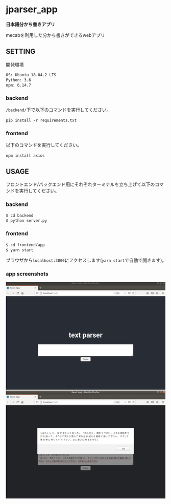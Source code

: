 # jparser_app
**日本語分かち書きアプリ**

mecabを利用した分かち書きができるwebアプリ

## SETTING
開発環境
```
OS: Ubuntu 18.04.2 LTS
Python: 3.6
npm: 6.14.7
```

### backend
`/backend/`下で以下のコマンドを実行してください。

`pip install -r requirements.txt`

### frontend
以下のコマンドを実行してください。

`npm install axios`


## USAGE
フロントエンド/バックエンド用にそれぞれターミナルを立ち上げて以下のコマンドを実行してください。


### backend
```
$ cd backend
$ python server.py
```

### frontend
```
$ cd frontend/app
$ yarn start
```

ブラウザから`localhost:3000`にアクセスします(`yarn start`で自動で開きます)。


### app screenshots
<img src="./ref/app_top.png" width=500>



<img src="./ref/app_res.png" width=500>
